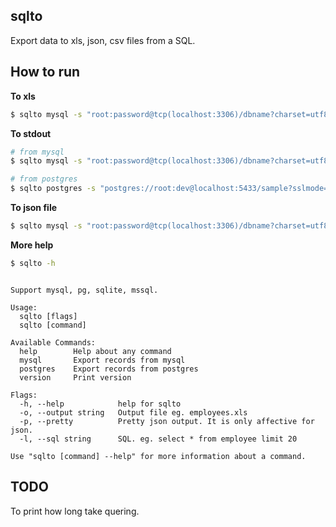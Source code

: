 sqlto
--------

Export data to xls, json, csv files from a SQL.

## How to run

**To xls**
```bash
$ sqlto mysql -s "root:password@tcp(localhost:3306)/dbname?charset=utf8mb4,utf8" -l "select * from user limit 3"  -p -o user.xls
```

**To stdout**

```bash
# from mysql
$ sqlto mysql -s "root:password@tcp(localhost:3306)/dbname?charset=utf8mb4,utf8" -l "select * from user limit 3"

# from postgres
$ sqlto postgres -s "postgres://root:dev@localhost:5433/sample?sslmode=disable" -l "select * from user "  -p
```

**To json file**

```bash
$ sqlto mysql -s "root:password@tcp(localhost:3306)/dbname?charset=utf8mb4,utf8" -l "select * from user limit 3"  -p -o user.json
```

**More help**

```bash
$ sqlto -h
```


```

Support mysql, pg, sqlite, mssql.

Usage:
  sqlto [flags]
  sqlto [command]

Available Commands:
  help        Help about any command
  mysql       Export records from mysql
  postgres    Export records from postgres
  version     Print version

Flags:
  -h, --help            help for sqlto
  -o, --output string   Output file eg. employees.xls
  -p, --pretty          Pretty json output. It is only affective for json.
  -l, --sql string      SQL. eg. select * from employee limit 20

Use "sqlto [command] --help" for more information about a command.

```

## TODO

To print how long take quering.